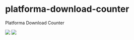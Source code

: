 # platforma-download-counter
Platforma Download Counter

![](https://waleongames.github.io/platforma-download-counter/bagde.svg)
[![](https://jitpack.io/v/WaleonGames/htgloggers.svg)](https://jitpack.io/#WaleonGames/htgloggers)
